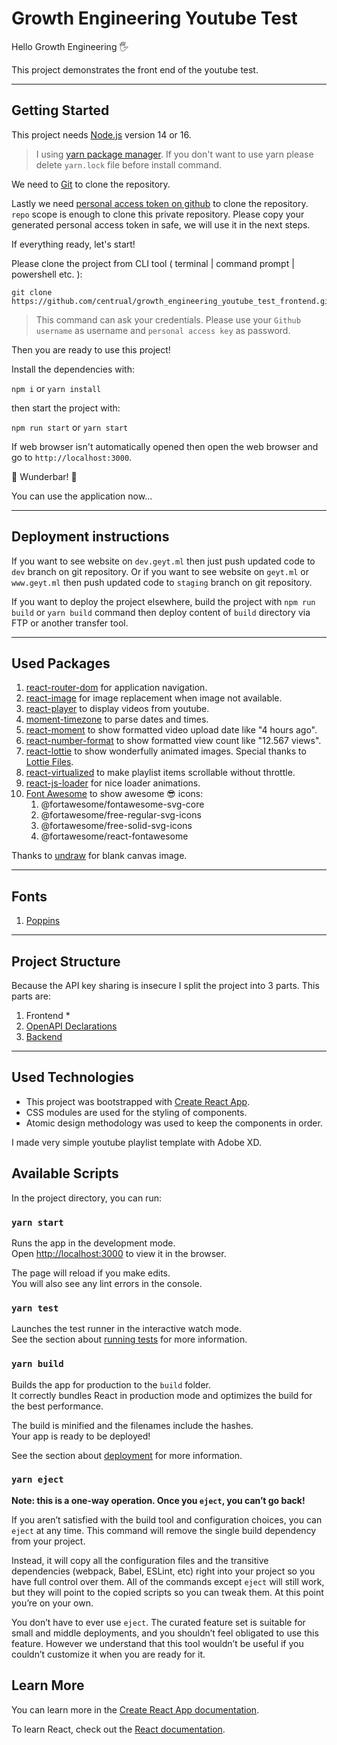 # Growth Engineering Youtube Test

Hello Growth Engineering 🖐

This project demonstrates the front end of the youtube test.

---

## Getting Started

This project needs [Node.js](https://nodejs.org/en/) version 14 or 16.

> I using [yarn package manager](https://yarnpkg.com/). If you don't want to use yarn please delete `yarn.lock` file before install command.

We need to [Git](https://git-scm.com/downloads) to clone the repository.

Lastly we need [personal access token on github](https://docs.github.com/en/github/authenticating-to-github/keeping-your-account-and-data-secure/creating-a-personal-access-token) to clone the repository. `repo` scope is enough to clone this private repository. Please copy your generated personal access token in safe, we will use it in the next steps.

If everything ready, let's start!

Please clone the project from CLI tool ( terminal | command prompt | powershell etc. ):

```
git clone https://github.com/centrual/growth_engineering_youtube_test_frontend.git
```

> This command can ask your credentials. Please use your `Github username` as username and `personal access key` as password.

Then you are ready to use this project!

Install the dependencies with:

`npm i` or `yarn install`

then start the project with:

`npm run start` or `yarn start`

If web browser isn't automatically opened then open the web browser and go to `http://localhost:3000`.

🎉 Wunderbar! 🎊

You can use the application now...

---

## Deployment instructions

If you want to see website on `dev.geyt.ml` then just push updated code to `dev` branch on git repository. Or if you want to see website on `geyt.ml` or `www.geyt.ml` then push updated code to `staging` branch on git repository.

If you want to deploy the project elsewhere, build the project with `npm run build` or `yarn build` command then deploy content of `build` directory via FTP or another transfer tool.

---

## Used Packages

1. [react-router-dom](https://github.com/ReactTraining/react-router) for application navigation.
2. [react-image](https://github.com/mbrevda/react-image) for image replacement when image not available.
3. [react-player](https://github.com/CookPete/react-player) to display videos from youtube.
4. [moment-timezone](https://github.com/moment/moment-timezone/) to parse dates and times.
5. [react-moment](https://github.com/headzoo/react-moment) to show formatted video upload date like "4 hours ago".
6. [react-number-format](https://www.npmjs.com/package/react-number-format) to show formatted view count like "12.567 views".
7. [react-lottie](https://github.com/chenqingspring/react-lottie) to show wonderfully animated images. Special thanks to [Lottie Files](https://www.lottiefiles.com/).
8. [react-virtualized](https://github.com/bvaughn/react-virtualized) to make playlist items scrollable without throttle.
9. [react-js-loader](https://github.com/AmurKhoyetsyan/react-js-loader) for nice loader animations.
10. [Font Awesome](https://fontawesome.com/v5.15/how-to-use/on-the-web/using-with/react) to show awesome 😎 icons:
    1. @fortawesome/fontawesome-svg-core
    2. @fortawesome/free-regular-svg-icons
    3. @fortawesome/free-solid-svg-icons
    4. @fortawesome/react-fontawesome

Thanks to [undraw](https://undraw.co/illustrations) for blank canvas image.

---

## Fonts

1. [Poppins](https://fonts.google.com/specimen/Poppins)

---

## Project Structure

Because the API key sharing is insecure I split the project into 3 parts. This parts are:

1. Frontend *
2. [OpenAPI Declarations](https://github.com/centrual/growth_engineering_youtube_test_openapi)
3. [Backend](https://github.com/centrual/growth_engineering_youtube_test_server)

---

## Used Technologies

* This project was bootstrapped with [Create React App](https://github.com/facebook/create-react-app).
* CSS modules are used for the styling of components.
* Atomic design methodology was used to keep the components in order.

I made very simple youtube playlist template with Adobe XD.

## Available Scripts

In the project directory, you can run:

### `yarn start`

Runs the app in the development mode.\
Open [http://localhost:3000](http://localhost:3000) to view it in the browser.

The page will reload if you make edits.\
You will also see any lint errors in the console.

### `yarn test`

Launches the test runner in the interactive watch mode.\
See the section about [running tests](https://facebook.github.io/create-react-app/docs/running-tests) for more information.

### `yarn build`

Builds the app for production to the `build` folder.\
It correctly bundles React in production mode and optimizes the build for the best performance.

The build is minified and the filenames include the hashes.\
Your app is ready to be deployed!

See the section about [deployment](https://facebook.github.io/create-react-app/docs/deployment) for more information.

### `yarn eject`

**Note: this is a one-way operation. Once you `eject`, you can’t go back!**

If you aren’t satisfied with the build tool and configuration choices, you can `eject` at any time. This command will remove the single build dependency from your project.

Instead, it will copy all the configuration files and the transitive dependencies (webpack, Babel, ESLint, etc) right into your project so you have full control over them. All of the commands except `eject` will still work, but they will point to the copied scripts so you can tweak them. At this point you’re on your own.

You don’t have to ever use `eject`. The curated feature set is suitable for small and middle deployments, and you shouldn’t feel obligated to use this feature. However we understand that this tool wouldn’t be useful if you couldn’t customize it when you are ready for it.

## Learn More

You can learn more in the [Create React App documentation](https://facebook.github.io/create-react-app/docs/getting-started).

To learn React, check out the [React documentation](https://reactjs.org/).
